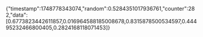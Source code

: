 {"timestamp":1748778343074,"random":0.5284351017936761,"counter":282,"data":[0.6773823442611857,0.016964588185008678,0.8315878500534597,0.44495232466800405,0.2824168118071453]}

